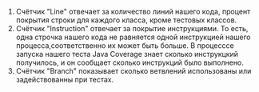 1. Счётчик "Line" отвечает за количество линий нашего кода, процент покрытия строки  для каждого
   класса, кроме тестовых классов.
2. Счётчик "Instruction" отвечает за покрытие инструкциями. То есть,  одна строчка нашего кода не 
   равняется одной инструкцией нашего процесса,соответственно их может быть больше. В процесссе
   запуска нашего теста Java Coverage знает сколько инструкцкий получилось, и он сообщает сколько
   инструкций было выполнено. 
3. Счётчик  "Branch" показывает сколько ветвлений использованы или задействованны при тестах.